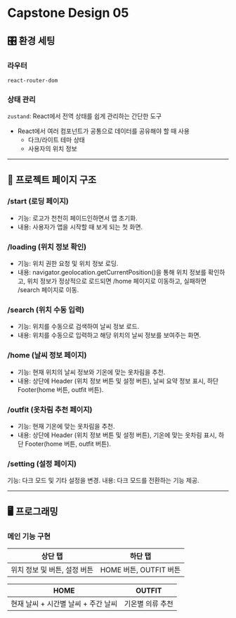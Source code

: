 # Capstone Design 05

## 🎛️ 환경 세팅
### 라우터
`react-router-dom`

### 상태 관리
`zustand`: React에서 전역 상태를 쉽게 관리하는 간단한 도구
- React에서 여러 컴포넌트가 공통으로 데이터를 공유해야 할 때 사용
  + 다크/라이트 테마 상태
  + 사용자의 위치 정보

---
## 📁 프로젝트 페이지 구조
### /start (로딩 페이지)
- 기능: 로고가 천천히 페이드인하면서 앱 초기화.
- 내용: 사용자가 앱을 시작할 때 보게 되는 첫 화면.

### /loading (위치 정보 확인)
- 기능: 위치 권한 요청 및 위치 정보 로딩.
- 내용: navigator.geolocation.getCurrentPosition()을 통해 위치 정보를 확인하고, 위치 정보가 정상적으로 로드되면 /home 페이지로 이동하고, 실패하면 /search 페이지로 이동.

### /search (위치 수동 입력)
- 기능: 위치를 수동으로 검색하여 날씨 정보 로드.
- 내용: 위치를 수동으로 입력하고 해당 위치의 날씨 정보를 보여주는 화면.

### /home (날씨 정보 페이지)
- 기능: 현재 위치의 날씨 정보와 기온에 맞는 옷차림을 추천.
- 내용: 상단에 Header (위치 정보 버튼 및 설정 버튼), 날씨 요약 정보 표시, 하단 Footer(home 버튼, outfit 버튼).

### /outfit (옷차림 추천 페이지)
- 기능: 현재 기온에 맞는 옷차림을 추천.
- 내용: 상단에 Header (위치 정보 버튼 및 설정 버튼), 기온에 맞는 옷차림 표시, 하단 Footer(home 버튼, outfit 버튼).

### /setting (설정 페이지)
기능: 다크 모드 및 기타 설정을 변경.
내용: 다크 모드를 전환하는 기능 제공.

---
## 🖥️ 프로그래밍
### 메인 기능 구현
| 상단 탭 | 하단 탭 |
|---------|---------|
| 위치 정보 및 버튼, 설정 버튼 | HOME 버튼, OUTFIT 버튼 |

| HOME | OUTFIT |
|------|--------|
| 현재 날씨 + 시간별 날씨 + 주간 날씨 | 기온별 의류 추천 |
